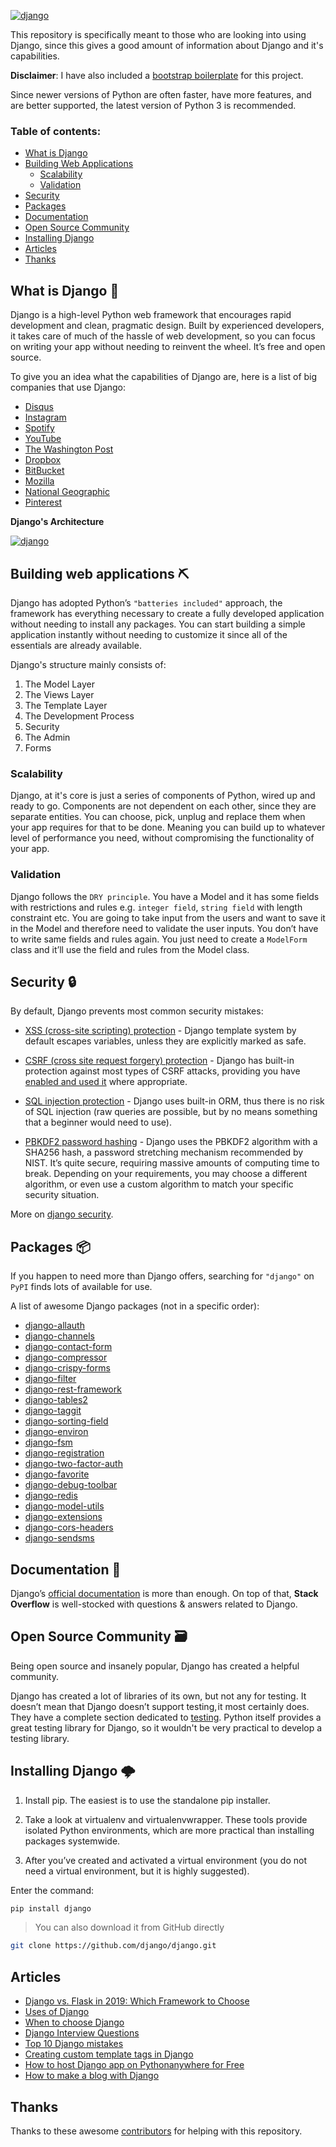 [![django](https://user-images.githubusercontent.com/39559256/58042289-f3cf0700-7b42-11e9-972a-0535fbe404af.jpg)](https://www.skysilk.com/blog/2017/how-to-make-a-blog-with-django/)

This repository is specifically meant to those who are looking into using Django, since this gives a good amount of information about Django and it's capabilities.

**Disclaimer**: I have also included a [bootstrap boilerplate](https://github.com/endormi/django/tree/master/boilerplate) for this project.

Since newer versions of Python are often faster, have more features, and are better supported, the latest version of Python 3 is recommended.

### Table of contents:

- [What is Django](#what-is-django-)
- [Building Web Applications](#building-web-applications-)
    - [Scalability](#scalability)
    - [Validation](#validation)
- [Security](#security-)
- [Packages](#packages-)
- [Documentation](#documentation-)
- [Open Source Community](#open-source-community-)
- [Installing Django](#installing-django-)
- [Articles](#articles)
- [Thanks](#thanks)

## What is Django 🐍

Django is a high-level Python web framework that encourages rapid development and clean, pragmatic design. Built by experienced developers, it takes care of much of the hassle of web development, so you can focus on writing your app without needing to reinvent the wheel. It’s free and open source.

To give you an idea what the capabilities of Django are, here is a list of big companies that use Django:

- [Disqus](https://disqus.com/)
- [Instagram](https://www.instagram.com/)
- [Spotify](https://www.spotify.com/)
- [YouTube](https://www.youtube.com/)
- [The Washington Post](https://www.washingtonpost.com/)
- [Dropbox](https://www.dropbox.com/)
- [BitBucket](https://bitbucket.org/)
- [Mozilla](https://www.mozilla.org/)
- [National Geographic](https://www.nationalgeographic.com/)
- [Pinterest](https://www.pinterest.com/)

**Django's Architecture**

[![django](https://user-images.githubusercontent.com/39559256/54877175-9d379c00-4e23-11e9-9a8e-08477fdb0a19.png)](https://subscription.packtpub.com/book/web_development/9781788831345/1/ch01lvl1sec12/how-does-django-work)

## Building web applications ⛏

Django has adopted Python’s `"batteries included"` approach, the framework has everything necessary to create a fully developed application without needing to install any packages.
You can start building a simple application instantly without needing to customize it since all of the essentials are already available.

Django's structure mainly consists of:

1. The Model Layer
2. The Views Layer
3. The Template Layer
4. The Development Process
5. Security
6. The Admin
7. Forms

### Scalability

Django, at it's core is just a series of components of Python, wired up and ready to go. Components are not dependent on each other, since they are separate entities. You can choose, pick, unplug and replace them when your app requires for that to be done. Meaning you can build up to whatever level of performance you need, without compromising the functionality of your app.

### Validation

Django follows the `DRY principle`. You have a Model and it has some fields with restrictions and rules e.g. `integer field`, `string field` with length constraint etc. You are going to take input from the users and want to save it in the Model and therefore need to validate the user inputs. You don’t have to write same fields and rules again. You just need to create a `ModelForm` class and it’ll use the field and rules from the Model class.

## Security 🔒

By default, Django prevents most common security mistakes:

* [XSS (cross-site scripting) protection](https://docs.djangoproject.com/en/3.0/topics/security/#cross-site-scripting-xss-protection) - Django template system by default escapes variables, unless they are explicitly marked as safe.

* [CSRF (cross site request forgery) protection](https://docs.djangoproject.com/en/3.0/topics/security/#cross-site-request-forgery-csrf-protection) - Django has built-in protection against most types of CSRF attacks, providing you have [enabled and used it](https://docs.djangoproject.com/en/3.0/ref/csrf/#using-csrf) where appropriate.

* [SQL injection protection](https://docs.djangoproject.com/en/3.0/topics/security/#sql-injection-protection) - Django uses built-in ORM, thus there is no risk of SQL injection (raw queries are possible, but by no means something that a beginner would need to use).

* [PBKDF2 password hashing](https://docs.djangoproject.com/en/3.0/topics/auth/passwords/#how-django-stores-passwords) - Django uses the PBKDF2 algorithm with a SHA256 hash, a password stretching mechanism recommended by NIST. It’s quite secure, requiring massive amounts of computing time to break. Depending on your requirements, you may choose a different algorithm, or even use a custom algorithm to match your specific security situation.

More on [django security](https://docs.djangoproject.com/en/3.0/topics/security/).

## Packages 📦

If you happen to need more than Django offers, searching for `"django"` on `PyPI` finds lots of available for use.

A list of awesome Django packages (not in a specific order):

- [django-allauth](https://pypi.org/project/django-allauth/)
- [django-channels](https://channels.readthedocs.io/en/latest/)
- [django-contact-form](https://pypi.org/project/django-contact-form/)
- [django-compressor](https://django-compressor.readthedocs.io/en/stable/)
- [django-crispy-forms](https://django-crispy-forms.readthedocs.io/en/latest/)
- [django-filter](https://pypi.org/project/django-filter/)
- [django-rest-framework](https://www.django-rest-framework.org/)
- [django-tables2](https://pypi.org/project/django-tables2/)
- [django-taggit](https://django-taggit.readthedocs.io/en/latest/)
- [django-sorting-field](https://pypi.org/project/django-sorting-field/)
- [django-environ](https://django-environ.readthedocs.io/en/latest/)
- [django-fsm](https://github.com/viewflow/django-fsm)
- [django-registration](https://django-registration.readthedocs.io/en/3.0/)
- [django-two-factor-auth](https://django-two-factor-auth.readthedocs.io/en/stable/)
- [django-favorite](https://pypi.org/project/django-favorite/)
- [django-debug-toolbar](https://django-debug-toolbar.readthedocs.io/en/latest/index.html)
- [django-redis](http://niwinz.github.io/django-redis/latest/)
- [django-model-utils](https://django-model-utils.readthedocs.io/en/latest/)
- [django-extensions](https://django-extensions.readthedocs.io/en/latest/)
- [django-cors-headers](https://pypi.org/project/django-cors-headers/)
- [django-sendsms](https://pypi.org/project/django-sendsms/)

## Documentation 📑

Django’s [official documentation](https://docs.djangoproject.com/en/3.0/) is more than enough. On top of that, **Stack Overflow** is well-stocked with questions & answers related to Django.

## Open Source Community 🗃

Being open source and insanely popular, Django has created a helpful community.

Django has created a lot of libraries of its own, but not any for testing. It doesn’t mean that Django doesn’t support testing, it most certainly does. They have a complete section dedicated to [testing](https://docs.djangoproject.com/en/3.0/topics/testing/). Python itself provides a great testing library for Django, so it wouldn't be very practical to develop a testing library.

## Installing Django 🌩

1. Install pip. The easiest is to use the standalone pip installer.

2. Take a look at virtualenv and virtualenvwrapper. These tools provide isolated Python environments, which are more practical than installing packages systemwide.

3. After you’ve created and activated a virtual environment (you do not need a virtual environment, but it is highly suggested).

Enter the command:

```sh
pip install django
```

> You can also download it from GitHub directly

```sh
git clone https://github.com/django/django.git
```

## Articles

- [Django vs. Flask in 2019: Which Framework to Choose](https://testdriven.io/blog/django-vs-flask/)
- [Uses of Django](https://www.educba.com/uses-of-django/)
- [When to choose Django](https://www.netguru.com/blog/when-to-choose-django)
- [Django Interview Questions](https://career.guru99.com/top-16-django-interview-questions/)
- [Top 10 Django mistakes](https://www.toptal.com/django/django-top-10-mistakes)
- [Creating custom template tags in Django](https://www.pythoncircle.com/post/42/creating-custom-template-tags-in-django/)
- [How to host Django app on Pythonanywhere for Free](https://www.pythoncircle.com/post/18/how-to-host-django-app-on-pythonanywhere-for-free/)
- [How to make a blog with Django](https://www.skysilk.com/blog/2017/how-to-make-a-blog-with-django/)

## Thanks

Thanks to these awesome [contributors](https://github.com/endormi/awesome-dj/blob/master/AUTHORS.md#contributors) for helping with this repository.
